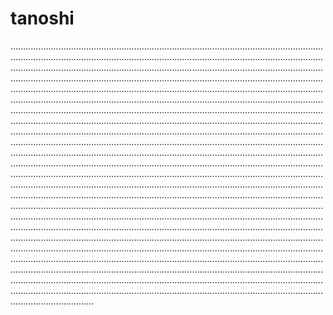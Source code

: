 # tanoshi
.................................................................................................................................................................................................................................................................................................................................................................................................................................................................................................................................................................................................................................................................................................................................................................................................................................................................................................................................................................................................................................................................................................................................................................................................................................................................................................................................................................................................................................................................................................................................................................................................................................................................................................................................................................................................................................................................................................................................................................................................................................................................................................................................................................................................................................................................................................................................................................................................................................................................................................................................................................................................................................................................................................................................................................................................................................................................................................................................................................................................................................................................................................................................